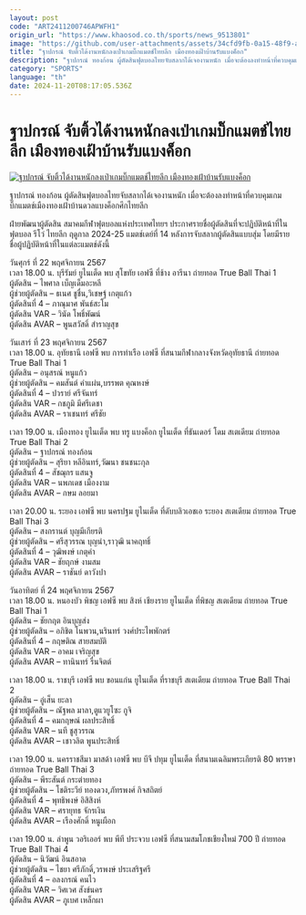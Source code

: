 ```yaml
---
layout: post
code: "ART2411200746APWFH1"
origin_url: "https://www.khaosod.co.th/sports/news_9513801"
image: "https://github.com/user-attachments/assets/34cfd9fb-0a15-48f9-a073-10731b49f199"
title: "ฐาปกรณ์ จับติ้วได้งานหนักลงเป่าเกมบิ๊กแมตช์ไทยลีก เมืองทองเฝ้าบ้านรับแบงค็อก"
description: "ฐาปกรณ์ ทองก้อน ผู้ตัดสินฟุตบอลไทยจับสลากได้เจองานหนัก เมื่อจะต้องลงทำหน้าที่ควบคุมเกมบิ๊กแมตช์เมืองทองเฝ้าบ้านดวลแบงค็อกศึกไทยลีก"
category: "SPORTS"
language: "th"
date: 2024-11-20T08:17:05.536Z
---
```


# ฐาปกรณ์ จับติ้วได้งานหนักลงเป่าเกมบิ๊กแมตช์ไทยลีก เมืองทองเฝ้าบ้านรับแบงค็อก

[![ฐาปกรณ์ จับติ้วได้งานหนักลงเป่าเกมบิ๊กแมตช์ไทยลีก เมืองทองเฝ้าบ้านรับแบงค็อก](https://www.khaosod.co.th/wpapp/uploads/2024/11/Muangthong-1.jpg "ฐาปกรณ์ จับติ้วได้งานหนักลงเป่าเกมบิ๊กแมตช์ไทยลีก เมืองทองเฝ้าบ้านรับแบงค็อก")](https://www.khaosod.co.th/wpapp/uploads/2024/11/Muangthong-1.jpg)

ฐาปกรณ์ ทองก้อน ผู้ตัดสินฟุตบอลไทยจับสลากได้เจองานหนัก เมื่อจะต้องลงทำหน้าที่ควบคุมเกมบิ๊กแมตช์เมืองทองเฝ้าบ้านดวลแบงค็อกศึกไทยลีก

ฝ่ายพัฒนาผู้ตัดสิน สมาคมกีฬาฟุตบอลแห่งประเทศไทยฯ ประกาศรายชื่อผู้ตัดสินที่จะปฏิบัติหน้าที่ในฟุตบอล รีโว่ ไทยลีก ฤดูกาล 2024-25 แมตช์เดย์ที่ 14 หลังการจับสลากผู้ตัดสินแบบสุ่ม โดยมีรายชื่อผู้ปฏิบัติหน้าที่ในแต่ละแมตช์ดังนี้

วันศุกร์ ที่ 22 พฤศจิกายน 2567  
เวลา 18.00 น. บุรีรัมย์ ยูไนเต็ด พบ สุโขทัย เอฟซี ที่ช้าง อารีนา ถ่ายทอด True Ball Thai 1  
ผู้ตัดสิน – ไพศาล เบ็ญเด็มอะหลี  
ผู้ช่วยผู้ตัดสิน – ธเนศ ชูชื่น,วิเชษฐ์ เกตุแก้ว  
ผู้ตัดสินที่ 4 – ภาณุมาศ พันธ์สะโม  
ผู้ตัดสิน VAR – วินัด โพธิ์พัฒน์  
ผู้ตัดสิน AVAR – พูนสวัสดิ์ สำราญสุข

วันเสาร์ ที่ 23 พฤศจิกายน 2567  
เวลา 18.00 น. อุทัยธานี เอฟซี พบ การท่าเรือ เอฟซี ที่สนามกีฬากลางจังหวัดอุทัยธานี ถ่ายทอด True Ball Thai 1  
ผู้ตัดสิน – อนุสรณ์ หนูแก้ว  
ผู้ช่วยผู้ตัดสิน – คมสันต์ คำแผ่น,บรรพต คุณหงษ์  
ผู้ตัดสินที่ 4 – ปวราย์ ศรีจันทร์  
ผู้ตัดสิน VAR – กชภูมิ มีศรีเดชา  
ผู้ตัดสิน AVAR – ราเชนทร์ ศรีชัย

เวลา 19.00 น. เมืองทอง ยูไนเต็ด พบ ทรู แบงค็อก ยูไนเต็ด ที่ธันเดอร์ โดม สเตเดียม ถ่ายทอด True Ball Thai 2  
ผู้ตัดสิน – ฐาปกรณ์ ทองก้อน  
ผู้ช่วยผู้ตัดสิน – สุริยา หลีอินทร์,วัฒนา ชนชนะกุล  
ผู้ตัดสินที่ 4 – สัชฌุกร แสนจู  
ผู้ตัดสิน VAR – นพภเดช เมืองงาม  
ผู้ตัดสิน AVAR – กษม ลอยมา

เวลา 20.00 น. ระยอง เอฟซี พบ นครปฐม ยูไนเต็ด ที่ดับบลิวเอชเอ ระยอง สเตเดียม ถ่ายทอด True Ball Thai 3  
ผู้ตัดสิน – สงกรานต์ บุญมีเกียรติ  
ผู้ช่วยผู้ตัดสิน – ศรีสุวรรณ บุญนำ,ราวุฒิ นาคฤทธิ์  
ผู้ตัดสินที่ 4 – วุฒิพงษ์ เกตุคำ  
ผู้ตัดสิน VAR – ชัยฤกษ์ งามสม  
ผู้ตัดสิน AVAR – ราชันย์ ดาวังปา

วันอาทิตย์ ที่ 24 พฤศจิกายน 2567  
เวลา 18.00 น. หนองบัว พิชญ เอฟซี พบ สิงห์ เชียงราย ยูไนเต็ด ที่พิชญ สเตเดียม ถ่ายทอด True Ball Thai 1  
ผู้ตัดสิน – ชัยกฤต อินบุญส่ง  
ผู้ช่วยผู้ตัดสิน – อภิชิต โนพวน,นรินทร์ วงศ์ประไพพักตร์  
ผู้ตัดสินที่ 4 – กฤษติณ สายสมบัติ  
ผู้ตัดสิน VAR – อาคม เจริญสุข  
ผู้ตัดสิน AVAR – ทานินทร์ รื่นจิตต์

เวลา 18.00 น. ราชบุรี เอฟซี พบ ขอนแก่น ยูไนเต็ด ที่ราชบุรี สเตเดียม ถ่ายทอด True Ball Thai 2  
ผู้ตัดสิน – อู่เส็น ยะลา  
ผู้ช่วยผู้ตัดสิน – ณัฐพล มาลา,ตูแวยูโซะ กูจิ  
ผู้ตัดสินที่ 4 – คมกฤษณ์ ผลประสิทธิ์  
ผู้ตัดสิน VAR – นที ชูสุวรรณ  
ผู้ตัดสิน AVAR – เชาวลิต พูนประสิทธิ์

เวลา 19.00 น. นครราชสีมา มาสด้า เอฟซี พบ บีจี ปทุม ยูไนเต็ด ที่สนามเฉลิมพระเกียรติ 80 พรรษา ถ่ายทอด True Ball Thai 3  
ผู้ตัดสิน – พีระสันต์ กระต่ายทอง  
ผู้ช่วยผู้ตัดสิน – โชติระวีย์ ทองดวง,ภัทรพงศ์ กิจสถิตย์  
ผู้ตัดสินที่ 4 – พุทธิพงษ์ อิสิสิงห์  
ผู้ตัดสิน VAR – ศรายุทธ จักรเงิน  
ผู้ตัดสิน AVAR – เรืองศักดิ์ หนูเผือก

เวลา 19.00 น. ลำพูน วอริเออร์ พบ พีที ประจวบ เอฟซี ที่สนามสมโภชเชียงใหม่ 700 ปี ถ่ายทอด True Ball Thai 4  
ผู้ตัดสิน – นิวัฒน์ อินสอาด  
ผู้ช่วยผู้ตัดสิน – ไชยา ศรีภักดิ์,วรพงษ์ ประเสริฐศรี  
ผู้ตัดสินที่ 4 – อลงกรณ์ คนไว  
ผู้ตัดสิน VAR – วิศเวศ สังข์นคร  
ผู้ตัดสิน AVAR – ภูเบศ เหล็กผา